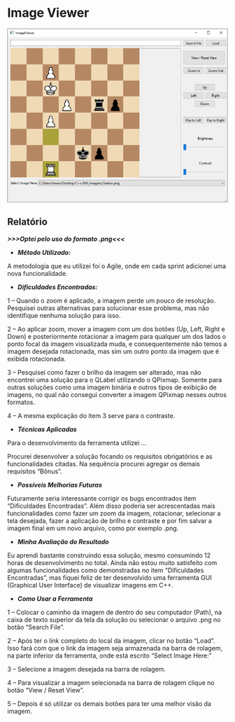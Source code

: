 # Image Viewer

![Image Viewer](https://raw.githubusercontent.com/Leonardo-Nunes-Armelim/Image_Viewer/master/images/Image%20Viewer.png)

## Relatório

***>>>Optei pelo uso do formato .png<<<***

- ***Método Utilizado:***

A metodologia que eu utilizei foi o Agile, onde em cada sprint adicionei uma nova funcionalidade.

- ***Dificuldades Encontradas:***

1 – Quando o zoom é aplicado, a imagem perde um pouco de resolução. Pesquisei outras alternativas para solucionar esse problema, mas não identifique nenhuma solução para isso.

2 – Ao aplicar zoom, mover a imagem com um dos botões (Up, Left, Right e Down) e posteriormente rotacionar a imagem para qualquer um dos lados o ponto focal da imagem visualizada muda, e consequentemente não temos a imagem desejada rotacionada, mas sim um outro ponto da imagem que é exibida rotacionada.

3 – Pesquisei como fazer o brilho da imagem ser alterado, mas não encontrei uma solução para o QLabel utilizando o QPixmap. Somente para outras soluções como uma imagem binária e outros tipos de exibição de imagens, no qual não consegui converter a imagem QPixmap nesses outros formatos.

4 – A mesma explicação do item 3 serve para o contraste.

- ***Técnicas Aplicadas***

Para o desenvolvimento da ferramenta utilizei ...

Procurei desenvolver a solução focando os requisitos obrigatórios e as funcionalidades citadas. Na sequência procurei agregar os demais requisitos “Bônus”.

- ***Possíveis Melhorias Futuras***

Futuramente seria interessante corrigir os bugs encontrados item “Dificuldades Encontradas”. Além disso poderia ser acrescentadas mais funcionalidades como fazer um zoom da imagem, rotacionar, selecionar a tela desejada, fazer a aplicação de brilho e contraste e por fim salvar a imagem final em um novo arquivo, como por exemplo .png.

- ***Minha Avaliação do Resultado***

Eu aprendi bastante construindo essa solução, mesmo consumindo 12 horas de desenvolvimento no total. Ainda não estou muito satisfeito com algumas funcionalidades como demonstradas no item “Dificuldades Encontradas”, mas fiquei feliz de ter desenvolvido uma ferramenta GUI (Graphical User Interface) de visualizar imagens em C++.

- ***Como Usar a Ferramenta***

1 – Colocar o caminho da imagem de dentro do seu computador (Path), na caixa de texto superior da tela da solução ou selecionar o arquivo .png no botão “Search File”.

2 – Após ter o link completo do local da imagem, clicar no botão “Load”. Isso fará com que o link da imagem seja armazenada na barra de rolagem, na parte inferior da ferramenta, onde está escrito “Select Image Here:”

3 – Selecione a imagem desejada na barra de rolagem.

4 – Para visualizar a imagem selecionada na barra de rolagem clique no botão “View / Reset View”.

5 – Depois é só utilizar os demais botões para ter uma melhor visão da imagem.

